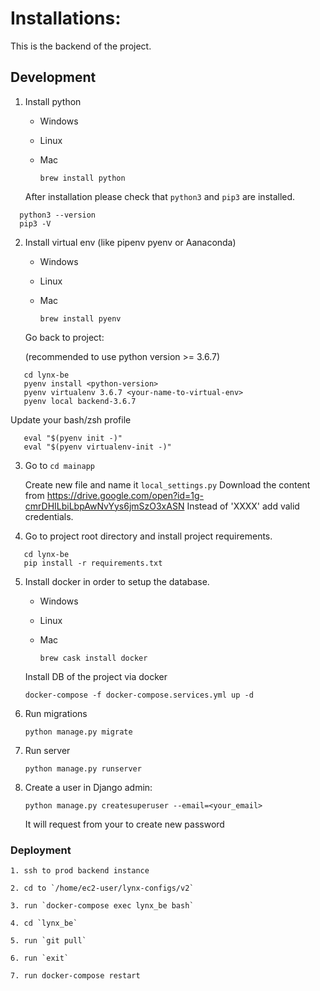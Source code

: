 # Installations:

This is the backend of the project.

## Development

1. Install python  
    - Windows
    
    - Linux
    
    - Mac
    
        `brew install python`
          
   After installation please check that ```python3``` and ```pip3``` are installed.
   
```
  python3 --version
  pip3 -V
```
      
2. Install virtual env (like pipenv pyenv or Aanaconda)
    
    - Windows
    
    - Linux
    
    - Mac
    
        `brew install pyenv`
       
   Go back to project:
   
   (recommended to use python version >= 3.6.7)
   
```
   cd lynx-be
   pyenv install <python-version>
   pyenv virtualenv 3.6.7 <your-name-to-virtual-env>
   pyenv local backend-3.6.7
```
   
   Update your bash/zsh profile
   
```
   eval "$(pyenv init -)"
   eval "$(pyenv virtualenv-init -)"
```
   
3. Go to `cd mainapp`

    Create new file and name it `local_settings.py`
    Download the content from https://drive.google.com/open?id=1g-cmrDHILbiLbpAwNvYys6jmSzO3xASN
    Instead of 'XXXX' add valid credentials.
    
4. Go to project root directory and install project requirements.

```
   cd lynx-be
   pip install -r requirements.txt
```
   
5. Install docker in order to setup the database.
    - Windows
    
    - Linux
    
    - Mac
   
        `brew cask install docker`
        
    Install DB of the project via docker 
    
    `docker-compose -f docker-compose.services.yml up -d`
    
6. Run migrations

    `python manage.py migrate`
    
6. Run server

    `python manage.py runserver`
    
7. Create a user in Django admin:

    `python manage.py createsuperuser --email=<your_email>`
    
    It will request from your to create new password

### Deployment

```
1. ssh to prod backend instance 

2. cd to `/home/ec2-user/lynx-configs/v2`

3. run `docker-compose exec lynx_be bash`

4. cd `lynx_be`

5. run `git pull`

6. run `exit`

7. run docker-compose restart
```